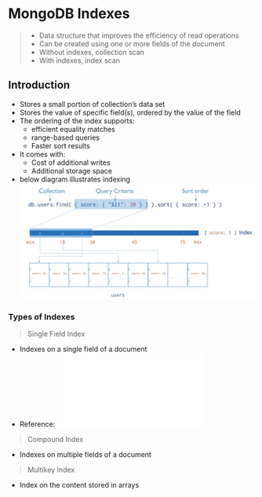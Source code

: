 # MongoDB Indexes

> - Data structure that improves the efficiency of read operations
> - Can be created using one or more fields of the document
> - Without indexes, collection scan
> - With indexes, index scan

## Introduction
- Stores a small portion of collection’s data set
- Stores the value of specific field(s), ordered by the value of the field
- The ordering of the index supports:
  - efficient equality matches
  - range-based queries
  - Faster sort results
- It comes with:
  - Cost of additional writes
  - Additional storage space
- below diagram illustrates indexing    
![Example](mongoIndex.JPG)

### Types of Indexes
> Single Field Index
  - Indexes on a single field of a document
  - Reference: ![singleFieldIndex](single-field-index.md)
> Compound Index
  - Indexes on multiple fields of a document
> Multikey Index
  - Index on the content stored in arrays
